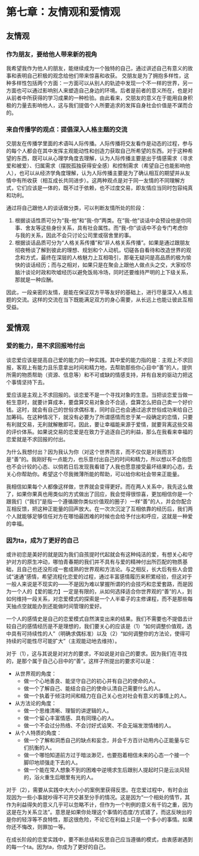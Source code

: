 # 第七章：友情观和爱情观

<!-- > 小时候看的动画片，从《数码宝贝》到《小马宝莉》，都是通过冒险来揭示友情的主题。要珍惜和维护友情，这一质朴的道理并不应该随时空而转移。爱情则是友情的继承，它的要求和特性对比友情应该是要有过之而无不及。 -->

## 友情观

### 作为朋友，要给他人带来新的视角
我希望我作为他人的朋友，能继续成为一个独特的自己，通过讲述自己有意义的故事和表明自己积极的观念给他们带来惊喜和收获。
交朋友是为了拥抱多样性，这种多样性包括两个方面：一方面可以从别人的轨迹中发现一个不一样的世界，另一方面也可以通过影响别人来塑造自己身边的环境。后者是前者的意义所在，也是对从前者中所获得的学习成果的一种检验。由此看来，交朋友的意义在于能用自身积极的力量去影响他人，这与我们提倡个人所要追求的发挥自身社会价值是不谋而合的。

### 来自传播学的观点：提倡深入人格主题的交流

交朋友在传播学里面的术语叫人际传播。人际传播将交友看作是动态的过程，参与的每个人都会在其中发挥主观能动性和创造力获取自己所希望的东西。对于这种希望的东西，既可以从心理学角度去理解，认为人际传播主要是出于情感需求（寻求爱和被爱）、归属需求（摆脱孤独获得安全感）和控制需求（希望自己也能影响他人），也可以从经济学角度理解，认为人际传播主要是为了确认相互的期望并从友情中有所收获（相互成长共同进步）。这两种观点是对于同一友情的不同理解方式，它们应该是一体的，既不过于依赖，也不过度交易，即友情应当同时包容纯真和功利。

通过将自己跟他人的谈话做分类，可以判断友情所处的阶段：
1. 根据谈话性质可分为“我-他”和“我-你”两类。在“我-他”谈话中会预设他是你同事、舍友等这些身份关系，具有社会属性。而“我-你”谈话中不会专门考虑你与我的关系，因此不会只讨论公司里或宿舍里的事。
2. 根据谈话品质可分为“人格关系传播”和“非人格关系传播”。如果是通过跟朋友彻夜畅谈了解到彼此的理想、规划和个人动机，切磋各自看待和改造世界的观念和方式，最终在深层的人格魅力上互相吸引，那毫无疑问是高品质的极为愉快的谈话经历；而与之相对，如果只是在聚会上跟他人做点头之交，大家绞尽脑汁谈论时政和吹嘘经历以避免饭局冷场，同时还要维持严明的上下级关系，那就是一种应酬。

因此，一段亲密的友情，是能在保证双方平等友好的基础上，进行尽量深入人格主题的交流。这样的交流在当下既能满足双方的身心需要，从长远上也能让彼此互相受益。

## 爱情观

### 爱的能力，是不求回报地付出

谈恋爱应该是提高自己爱的能力的一种实践。其中爱的能力指的是：主观上不求回报，客观上有能力且乐意拿出时间和精力地，去帮助那些你心目中”善“的人，提供所需的物质帮助（资源、信息等）和不可或缺的情感支持，并有自发的驱动力把这个事情坚持下去。

爱应该是主观上不求回报的。谈恋爱不是一个寻找对象的生意。当把谈恋爱当做一桩生意时，就要计算成本，要盘算交易对象合不合适，盘算怎么把自己卖一个好价钱。这时，就会有自己的世俗求偶标准，同时自己也会通过追求世俗成功来给自己加筹码。在这种情况下，就没有必要为了所谓感情而忠于某一段确定的恋情，只要有利就交易，无利就解散即可。因此，要让幸福能来源于爱情，就要背离这些交易的评价体系。如果说交易的恋爱是在致力于追逐自己的利益，那么在我看来幸福的恋爱就是不求回报的付出。

为什么我想付出？因为我认为你（对这个世界而言，而不仅仅是对我而言）是“善”的。我刚好有一点能力，也乐意付出自己的时间和精力，所以想以不会抱怨也不会计较的心态、以倘若日后发现我看错了人我也愿意接受最坏结果的心态，去关心你帮助你。希望这个尽我微薄所能的帮助，可以给你和社会带来正能量。

我相信如果每个人都像这样做，世界就会变得更好。而在两人关系中，我先这么做了，如果你果真也用类似的方式做出了回应，我会觉得很惊喜，更加相信你是一个跟我们（“我们”是指一个遵循跟你类似价值观的圈子）一样“善”的人，并会你配合互相反馈，把这种正能量的回声放大。在一次次沉淀了互相依靠的经历后，我们两个人就能够足够信任对方在哪怕最困难的时候也会给予付出和呼应，这就是一种爱的幸福。

### 因为ta，成为了更好的自己

或许初恋是美好的就是因为我们自孩提时代起就会有这种纯洁的爱，有想关心和守护对方的原生冲动，哪怕青春期的我们并不具有与爱的精神付出所匹配的物质基础，且自己也还没形成一套成熟的世界观和方法论。与之相反，长大后有些人会尝试“速通”感情，希望流程化恋爱的过程，通过丰富感情履历来积累经验，但这对于一般人来说是不现实的——不是因为难以掌握所谓的约会技巧和恋爱套路，而是因为一个人的【爱的能力】一定是有限的，从如何选择适合你世界观的“善”的人，到如何维持一段关系，对恋爱模式的探索是一个人半辈子的主修课程，而不是那些每天抽点空就能办到还能做时间管理的爱好。

一个人的感情史是自己的恋爱模式自然演变出来的结果。我们不需要也不提倡去计较自己的感情经历是不是理想的，我们要关心的应该是（1）“如何调整价值观，选中具有可持续性的人”（明确求偶标准）以及（2）“如何调整你的方法论，使得可持续的可能性尽可能扩大”（主观能动地去维持）。

对于（1），这与其说是对对方的要求，不如说是对自己的要求。因为我们在寻找的，是那个属于自己心目中的“善”。这样子所提出的要求可以是：
- 从世界观的角度：
    - 做一个心地善良、能坚守自己的初心并有自己的使命的人。
    - 做一个了解自己、能结合自己的使命认清自己需要什么的人。
    - 做一个执着于倾注时间和精力在自己关心也对社会有意义的事情上的人。
- 从方法论的角度：
    - 做一个思维清晰、理智的讲逻辑的人。
    - 做一个留心丰富情感、具有同理心的人。
    - 做一个不会过分热络、不会讨好式谄笑、不会无端发泄情绪的人。
- 从个人特质的角度：
    - 做一个了解和洞悉自己的缺点和妄念，并会千方百计动用内心正能量与它们抗衡的人。
    - 做一个哪怕知道前方过于暗淡渺茫，也要抱着相信未来的心态一个接一个脚印地顽强走下去的人。
    - 做一个能在常人想象不到的困难中逆境求生后跟别人提起时只是云淡风轻的，浴火重生后眼里有光的人。

对于（2），需要从实践中大大小小的案例里获得反思。在恋爱过程中，有时会出现因为一些小事就吵得不可开交甚至分手的情况。这是因为“一个相处的情节，其作为利益得失的意义几乎可以忽略不计，但作为一个判例的意义有千钧之重，因为这是在为关系立法”。意思是如果你处理这个事情的态度/方式错了，而这反映出的是你的轻浮等不良特性，那这很危险，不论它在利益上只是一个多小的事情。如果你还不悔改，则罪加一等。

在成长阶段的恋爱实践中，要不断总结和反思自己应当遵循的模式，由衷感谢遇到的每一个ta。因为ta，你成为了更好的自己。

<!-- 
### 对确定关系的理解

一般而言，确定关系就是想结婚了，而不是只是图恋爱。我不太支持寻找伴侣只是为了获得陪伴的快乐和填补空虚的时间这种看法（其实对于一般的朋友，这反倒足够了。但是因为我们是要将情侣当做未来的家人看待）。真正确定关系就要开始共同规划未来。就算现在只是在一起试一试，也提倡做这样的尝试。

其实谈恋爱时成家是一个不错的目标，因为两人聊天就不能这么没有顾忌，而是要在试探期间，通过言行传递生活方式和对世界的看法，适当展露自己，引导对方交流。不要只是交流琐碎娱乐，而是基于它们去探索生活情趣（区分生活情趣和琐碎娱乐：生活情趣是一个可以持续获得增益的东西，在见证自己进步的同时可以汲取正能量。 正能量是需要充分持续汲取的，你的汲取源头越多你会越自信。琐碎娱乐不会给你带来自信）。 -->

<!-- ### 对暧昧对象的态度
正是因为有要“尝试共同规划未来”的特殊要求，暧昧对象在初期只能算是关系亲密的朋友。但是在交往的过程中，因为要朝着确定关系的方向去发展，所以可以有意识地提及未来规划和对一些事情的目前看法（过去事迹特别是黑历史则不必多问，这些八卦——哪怕是重要人的八卦——也跟未来没有关系），聊家庭婚嫁看法，聊金钱观和压力观，最好是能发现两人互补的地方，然后互相感染正能量。其实这也是对于一般朋友的交往态度，即要找能丰富自己精神世界的朋友，且自己也要尽力启发他人丰富精神世界。 -->

<!-- ### 关于日常交流聊天
要么是问别人，要么是说自己，反正是从生活中就地取材发表看法。只要两人是想找话题，随便发一句目前状态都能讲，只要能扯到最近信息就可以了。但是注意不要去陪聊，即只出于照顾他人情绪和打发时间为目的佛系聊天，包括说流水账和过度调情等；也不要让对方陪聊，因此要用心负责起自己发出的话题并留意交流时间。
聊天的理想状态是双方互相坦诚互相信任，就像大学时约上最好的朋友踢完球就躺在操场草地上通宵夜聊一样。聆听对方的世界观，觉得不满意，可以说出来，然后一起沟通。偶尔吵架也不错：暴露出来矛盾大家一起解决。聊天的底线是任何一个人都不要带有炫耀和高高在上的口气，一旦察觉对方有这些危险的信号就可以直接out了。 -->

<!-- ### 恋爱在生活中的地位
不论是出于什么原因进入到生活中，那它就像事业、艺术和自己的其它爱好一样，值得我们去对待和享受。你也很难说恋爱是不是可有可无的，就像你不甘心说自己的某个爱好只是可有可无的一样。其实进入自己生活中的不同事情本质上都没有差别，都值得认真对待，因为它们都会倾注你的人生经历。
也正因如此，恋爱也不应该打乱自己的生活节奏，两人不在一起时跟自己独处时应该是没有区别的，都是要专注自己的事情。 -->

<!-- ### 关于感激
珍惜友情和爱情的本质都是想去表达一种感激之情。

关于友情，在我的生活里，有很多人手拿挡箭牌围在我身边帮我挡掉了大部分烦恼和干扰，同时也以身作则给予了我不断向上的力量。这些人当中包括很多陌生的和熟悉的朋友，拥有他们是我的幸运。他们对生活的热爱让我由衷钦佩，他们对我产生的影响让我心怀感激，并让我坚定了我也要做这样的人。

关于爱情，我相信爱情会在恰当时间发起，并在恰当时间结束，然后我们彼此会向对方报以感激和祝福。从来就没有所谓找个完美的或终身的伴侣的说法。有的只有当下想彼此了解彼此关心，而美妙的是当前阶段（哪怕是短暂的）刚好适合彼此感情的发展。与其说是经营爱情，不如说是经营共同记忆。单方面来说，就是在合适的时间里为ta做些积极的事情，并期待ta也在期待你会带来惊喜。这对朋友而言也是一样的。 -->
